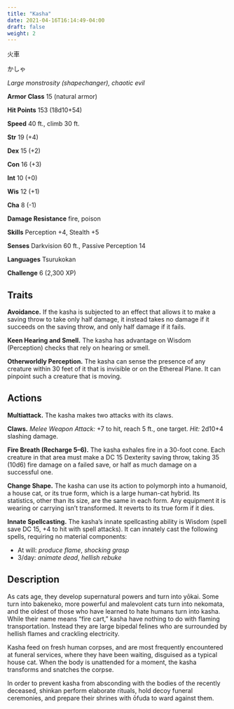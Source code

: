 ```yaml
---
title: "Kasha"
date: 2021-04-16T16:14:49-04:00
draft: false
weight: 2
---
```


火車

かしゃ

*Large monstrosity (shapechanger), chaotic evil*

**Armor Class** 15 (natural armor)

**Hit Points** 153 (18d10+54)

**Speed** 40 ft., climb 30 ft.

**Str** 19 (+4)

**Dex** 15 (+2)

**Con** 16 (+3)

**Int** 10 (+0)

**Wis** 12 (+1)

**Cha** 8 (-1)

**Damage Resistance** fire, poison

**Skills** Perception +4, Stealth +5

**Senses** Darkvision 60 ft., Passive Perception 14

**Languages** Tsurukokan

**Challenge** 6 (2,300 XP)

## Traits

**Avoidance.** If the kasha is subjected to an effect that allows it to make a saving throw to take only half damage, it instead takes no damage if it succeeds on the saving throw, and only half damage if it fails.

**Keen Hearing and Smell.** The kasha has advantage on Wisdom (Perception) checks that rely on hearing or smell.

**Otherworldly Perception.** The kasha can sense the presence of any creature within 30 feet of it that is invisible or on the Ethereal Plane. It can pinpoint such a creature that is moving.

## Actions

**Multiattack.** The kasha makes two attacks with its claws.

**Claws.** *Melee Weapon Attack:* +7 to hit, reach 5 ft., one target. *Hit:*  2d10+4 slashing damage.

**Fire Breath (Recharge 5–6).** The kasha exhales fire in a 30-foot cone. Each creature in that area must make a DC 15 Dexterity saving throw, taking 35 (10d6) fire damage on a failed save, or half as much damage on a successful one.

**Change Shape.** The kasha can use its action to polymorph into a humanoid, a house cat, or its true form, which is a large human-cat hybrid. Its statistics, other than its size, are the same in each form. Any equipment it is wearing or carrying isn’t transformed. It reverts to its true form if it dies.

**Innate Spellcasting.** The kasha’s innate spellcasting ability is Wisdom (spell save DC 15, +4 to hit with spell attacks). It can innately cast the following spells, requiring no material components:

- At will: *produce flame*, *shocking grasp*
- 3/day: *animate dead*, *hellish rebuke*

## Description

As cats age, they develop supernatural powers and turn into yōkai. Some turn into bakeneko, more powerful and malevolent cats turn into nekomata, and the oldest of those who have learned to hate humans turn into kasha. While their name means “fire cart,” kasha have nothing to do with flaming transportation. Instead they are large bipedal felines who are surrounded by hellish flames and crackling electricity.

Kasha feed on fresh human corpses, and are most frequently encountered at funeral services, where they have been waiting, disguised as a typical house cat. When the body is unattended for a moment, the kasha transforms and snatches the corpse.

In order to prevent kasha from absconding with the bodies of the recently deceased, shinkan perform elaborate rituals, hold decoy funeral ceremonies, and prepare their shrines with ōfuda to ward against them.

